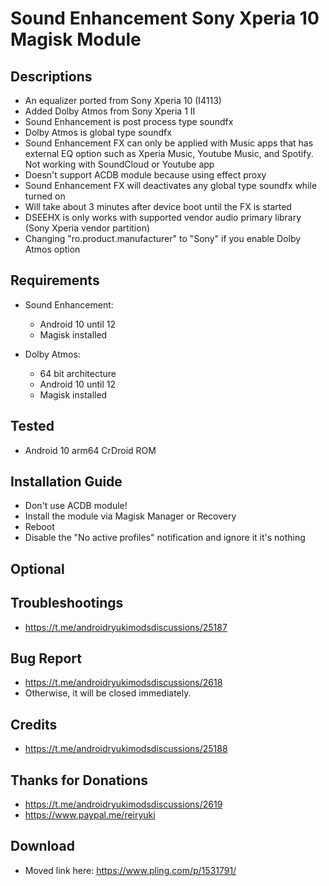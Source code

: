 # Sound Enhancement Sony Xperia 10 Magisk Module

## Descriptions
- An equalizer ported from Sony Xperia 10 (I4113)
- Added Dolby Atmos from Sony Xperia 1 II
- Sound Enhancement is post process type soundfx
- Dolby Atmos is global type soundfx
- Sound Enhancement FX can only be applied with Music apps that has external EQ option such as Xperia Music, Youtube Music, and Spotify. Not working with SoundCloud or Youtube app
- Doesn't support ACDB module because using effect proxy
- Sound Enhancement FX will deactivates any global type soundfx while turned on
- Will take about 3 minutes after device boot until the FX is started
- DSEEHX is only works with supported vendor audio primary library (Sony Xperia vendor partition)
- Changing "ro.product.manufacturer" to "Sony" if you enable Dolby Atmos option

## Requirements
- Sound Enhancement:
  - Android 10 until 12
  - Magisk installed

- Dolby Atmos:
  - 64 bit architecture
  - Android 10 until 12
  - Magisk installed

## Tested
- Android 10 arm64 CrDroid ROM

## Installation Guide
- Don't use ACDB module!
- Install the module via Magisk Manager or Recovery
- Reboot
- Disable the "No active profiles" notification and ignore it it's nothing

## Optional

## Troubleshootings
- https://t.me/androidryukimodsdiscussions/25187

## Bug Report
- https://t.me/androidryukimodsdiscussions/2618
- Otherwise, it will be closed immediately.

## Credits
- https://t.me/androidryukimodsdiscussions/25188

## Thanks for Donations
- https://t.me/androidryukimodsdiscussions/2619
- https://www.paypal.me/reiryuki

## Download
- Moved link here: https://www.pling.com/p/1531791/
